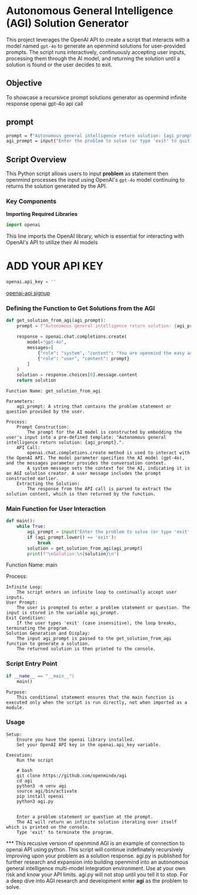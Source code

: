 # Autonomous General Intelligence (AGI) Solution Generator

This project leverages the OpenAI API to create a script that interacts with a model named `gpt-4o` to generate an openmind solutions for user-provided prompts. The script runs interactively, continuously accepting user inputs, processing them through the AI model, and returning the solution until a solution is found or the user decides to exit.

## Objective

To showcase a recursivce prompt solutions generator as openmind infinite response openai gpt-4o api call

## prompt

```bash
prompt = f"Autonomous general intelligence return solution: {agi_prompt}."
agi_prompt = input("Enter the problem to solve (or type 'exit' to quit): ")
```


## Script Overview

This Python script allows users to input <b>problem</b> as statement then openmind processes the input using OpenAI's `gpt-4o` model continuing to returns the solution generated by the API.

### Key Components

**Importing Required Libraries**

```python
import openai
```

This line imports the OpenAI library, which is essential for interacting with OpenAI's API to utilize their AI models

# ADD YOUR API KEY

```python
openai.api_key = ''
```

<a href="https://openai.com/index/openai-api/">openai-api signup</a><br />


### Defining the Function to Get Solutions from the AGI

```python
def get_solution_from_agi(agi_prompt):
    prompt = f"Autonomous general intelligence return solution: {agi_prompt}."

    response = openai.chat.completions.create(
        model="gpt-4o",
        messages=[
            {"role": "system", "content": "You are openmind the easy action event AGI solution creator."},
            {"role": "user", "content": prompt}
        ]
    )
    solution = response.choices[0].message.content
    return solution
```
    Function Name: get_solution_from_agi

    Parameters:
        agi_prompt: A string that contains the problem statement or question provided by the user.

    Process:
        Prompt Construction:
            The prompt for the AI model is constructed by embedding the user's input into a pre-defined template: "Autonomous general intelligence return solution: {agi_prompt}.".
        API Call:
            openai.chat.completions.create method is used to interact with the OpenAI API. The model parameter specifies the AI model (gpt-4o), and the messages parameter provides the conversation context.
            A system message sets the context for the AI, indicating it is an AGI solution creator. A user message includes the prompt constructed earlier.
        Extracting the Solution:
            The response from the API call is parsed to extract the solution content, which is then returned by the function.

### Main Function for User Interaction

```python
def main():
    while True:
        agi_prompt = input("Enter the problem to solve (or type 'exit' to quit): ")
        if (agi_prompt.lower() == 'exit'):
            break
        solution = get_solution_from_agi(agi_prompt)
        print(f"\nSolution:\n{solution}\n")
```
Function Name: main

Process:

    Infinite Loop:
        The script enters an infinite loop to continually accept user inputs.
    User Prompt:
        The user is prompted to enter a problem statement or question. The input is stored in the variable agi_prompt.
    Exit Condition:
        If the user types 'exit' (case insensitive), the loop breaks, terminating the program.
    Solution Generation and Display:
        The input agi_prompt is passed to the get_solution_from_agi function to generate a solution.
        The returned solution is then printed to the console.

### Script Entry Point

```python
if __name__ == "__main__":
    main()
```
    Purpose:
        This conditional statement ensures that the main function is executed only when the script is run directly, not when imported as a module.

### Usage

    Setup:
        Ensure you have the openai library installed.
        Set your OpenAI API key in the openai.api_key variable.

    Execution:
        Run the script
        
        # bash
        git clone https://github.com/openmindx/agi
        cd agi
        python3 -m venv agi
        source agi/bin/activate
        pip install openai
        python3 agi.py
        
        
        Enter a problem statement or question at the prompt.
        The AI will return an infinite solution iterating over itself which is printed on the console.
        Type 'exit' to terminate the program.


*** This recusive version of openmind AGI is an example of connection to openai API using python. This script will continue indefinately recursively improving upon your problem as a solution response. agi.py is published for further research and expansion into building openmind into an autonomous general intelligence multi-model integration environment. Use at your own risk and know your API limits. agi.py will not stop until you tell it to stop. For a deep dive into AGI research and development enter <b>agi</b> as the problem to solve.





